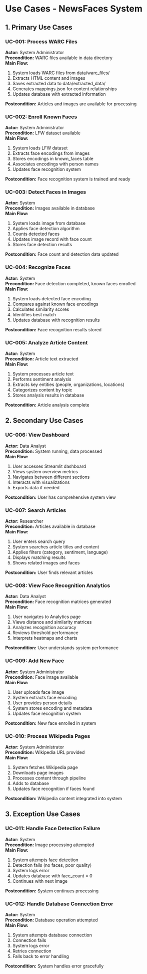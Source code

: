 # Use Cases - NewsFaces System

## 1. Primary Use Cases

### UC-001: Process WARC Files
**Actor:** System Administrator  
**Precondition:** WARC files available in data directory  
**Main Flow:**
1. System loads WARC files from data/warc_files/
2. Extracts HTML content and images
3. Saves extracted data to data/extracted_data/
4. Generates mappings.json for content relationships
5. Updates database with extracted information

**Postcondition:** Articles and images are available for processing

### UC-002: Enroll Known Faces
**Actor:** System Administrator  
**Precondition:** LFW dataset available  
**Main Flow:**
1. System loads LFW dataset
2. Extracts face encodings from images
3. Stores encodings in known_faces table
4. Associates encodings with person names
5. Updates face recognition system

**Postcondition:** Face recognition system is trained and ready

### UC-003: Detect Faces in Images
**Actor:** System  
**Precondition:** Images available in database  
**Main Flow:**
1. System loads image from database
2. Applies face detection algorithm
3. Counts detected faces
4. Updates image record with face count
5. Stores face detection results

**Postcondition:** Face count and detection data updated

### UC-004: Recognize Faces
**Actor:** System  
**Precondition:** Face detection completed, known faces enrolled  
**Main Flow:**
1. System loads detected face encoding
2. Compares against known face encodings
3. Calculates similarity scores
4. Identifies best match
5. Updates database with recognition results

**Postcondition:** Face recognition results stored

### UC-005: Analyze Article Content
**Actor:** System  
**Precondition:** Article text extracted  
**Main Flow:**
1. System processes article text
2. Performs sentiment analysis
3. Extracts key entities (people, organizations, locations)
4. Categorizes content by topic
5. Stores analysis results in database

**Postcondition:** Article analysis complete

## 2. Secondary Use Cases

### UC-006: View Dashboard
**Actor:** Data Analyst  
**Precondition:** System running, data processed  
**Main Flow:**
1. User accesses Streamlit dashboard
2. Views system overview metrics
3. Navigates between different sections
4. Interacts with visualizations
5. Exports data if needed

**Postcondition:** User has comprehensive system view

### UC-007: Search Articles
**Actor:** Researcher  
**Precondition:** Articles available in database  
**Main Flow:**
1. User enters search query
2. System searches article titles and content
3. Applies filters (category, sentiment, language)
4. Displays matching results
5. Shows related images and faces

**Postcondition:** User finds relevant articles

### UC-008: View Face Recognition Analytics
**Actor:** Data Analyst  
**Precondition:** Face recognition matrices generated  
**Main Flow:**
1. User navigates to Analytics page
2. Views distance and similarity matrices
3. Analyzes recognition accuracy
4. Reviews threshold performance
5. Interprets heatmaps and charts

**Postcondition:** User understands system performance

### UC-009: Add New Face
**Actor:** System Administrator  
**Precondition:** Face image available  
**Main Flow:**
1. User uploads face image
2. System extracts face encoding
3. User provides person details
4. System stores encoding and metadata
5. Updates face recognition system

**Postcondition:** New face enrolled in system

### UC-010: Process Wikipedia Pages
**Actor:** System Administrator  
**Precondition:** Wikipedia URL provided  
**Main Flow:**
1. System fetches Wikipedia page
2. Downloads page images
3. Processes content through pipeline
4. Adds to database
5. Updates face recognition if faces found

**Postcondition:** Wikipedia content integrated into system

## 3. Exception Use Cases

### UC-011: Handle Face Detection Failure
**Actor:** System  
**Precondition:** Image processing attempted  
**Main Flow:**
1. System attempts face detection
2. Detection fails (no faces, poor quality)
3. System logs error
4. Updates database with face_count = 0
5. Continues with next image

**Postcondition:** System continues processing

### UC-012: Handle Database Connection Error
**Actor:** System  
**Precondition:** Database operation attempted  
**Main Flow:**
1. System attempts database connection
2. Connection fails
3. System logs error
4. Retries connection
5. Falls back to error handling

**Postcondition:** System handles error gracefully
